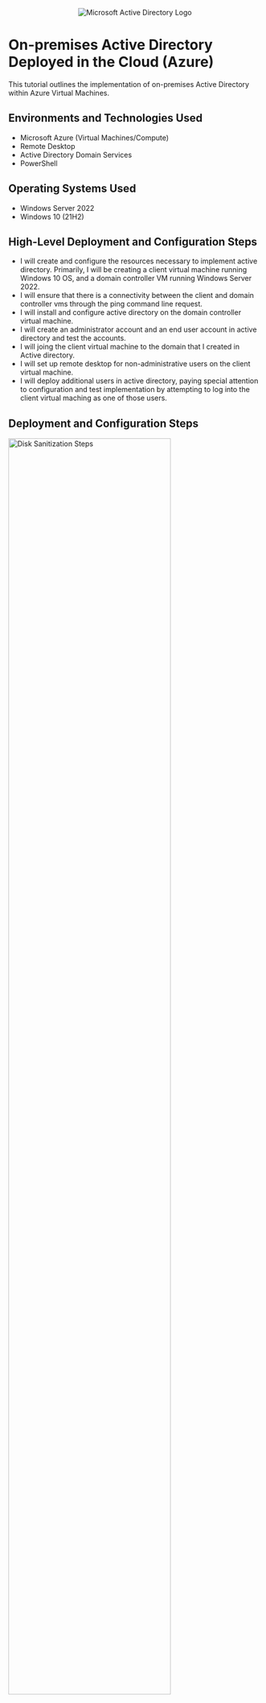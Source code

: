 <p align="center">
<img src="https://i.imgur.com/pU5A58S.png" alt="Microsoft Active Directory Logo"/>
</p>

<h1>On-premises Active Directory Deployed in the Cloud (Azure)</h1>
This tutorial outlines the implementation of on-premises Active Directory within Azure Virtual Machines.<br />
<h2>Environments and Technologies Used</h2>

- Microsoft Azure (Virtual Machines/Compute)
- Remote Desktop
- Active Directory Domain Services
- PowerShell

<h2>Operating Systems Used </h2>

- Windows Server 2022
- Windows 10 (21H2)

<h2>High-Level Deployment and Configuration Steps</h2>

- I will create and configure the resources necessary to implement active directory. Primarily, I will be creating a client virtual machine running Windows 10 OS, and a domain controller VM running Windows Server 2022. 
- I will ensure that there is a connectivity between the client and domain controller vms through the ping command line request.
- I will install and configure active directory on the domain controller virtual machine. 
- I will create an administrator account and an end user account in active directory and test the accounts. 
- I will joing the client virtual machine to the domain that I created in Active directory.
- I will set up remote desktop for non-administrative users on the client virtual machine.
- I will deploy additional users in active directory, paying special attention to configuration and test implementation by attempting to log into the client virtual maching as one of those users. 

<h2>Deployment and Configuration Steps</h2>

<p>
<img src="https://i.imgur.com/orV8SlV.png" height="80%" width="80%" alt="Disk Sanitization Steps"/>
</p>
<p>
In this initial step, I created a resource group in Microsoft Azure, I will be subsequently adding the client and the domain controller virtual machines to this resource group to maintain a high-level of organization.
</p>
<br />

<p>
<img src="https://i.imgur.com/bwv2kjE.png" height="80%" width="80%" alt="Disk Sanitization Steps"/>
</p>
<p>
Here, I created and configured the client virtual machine. The VM is running windows 10 22H2. It's important to ensure that in the "network tab" of the configuration process the RDP port 3389 is enabled. If disabled, using remote desktop to this virtual machine is impossible. Additionally, we ensure that the virtual machine is configured inside the resource group that we created previously.
</p>
<br />

<p>
<img src="https://i.imgur.com/9VIDapn.png" height="80%" width="80%" alt="Disk Sanitization Steps"/>
</p>
<p>
What is shown here is that we have validated that the RDP over port 3389 is enabled, this will allow us to remote into the virtual machine. Next, we need to take special note of the Vnet, as we will need to ensure that the domain controller is set up on the same Vnet. 
</p>
<br />


<p>
<img src="https://i.imgur.com/eQqAGEm.png" height="80%" width="80%" alt="Disk Sanitization Steps"/>
</p>
<p>
The next step is to create the virtual machine for the domain controller. In this step I configured the virtual machine through the Microsoft Azure portal to run Windows Server 2022. Special attention was given to the resource group and the region to ensure that they matched with the resource group and the region that were configured on the client virtual machine running Windows 10. 
</p>
<br />


<p>
<img src="https://i.imgur.com/ur5V0Lv.png" height="80%" width="80%" alt="Disk Sanitization Steps"/>
</p>
<p>
Here, I ensured that RDP over port 3389 was enabled for the domain controller and that the Vnet configured on this machine is the same Vnet that was configured on the client virtual machine running windows 10. 
</p>
<br />


<p>
<img src="https://i.imgur.com/lhOfzPq.png" height="80%" width="80%" alt="Disk Sanitization Steps"/>
</p>
<p>
When working with a domain controller we need to validate that the IP is set to static. Using Microsoft Azure the IP is typically set to Dynamic be default unless there is a request for Static. To update the IP protocol in the domain controller, first we would need to review the domain controller VM in Microsoft Azure, then navigate to "Network Settings", then "IP Configurations", then click on "ipconfig", then in the "edit IP Configuration" menu we would need to select "static" under "Private IP Address" setting. Before clicking on "save" we will need to take note of the private IP address and the Public IP address shown as we will need them to continue in the future steps. 
</p>
<br />


<p>
<img src="https://i.imgur.com/slfMOOJ.png" height="80%" width="80%" alt="Disk Sanitization Steps"/>
</p>
<p>
To test the connectivity between the client virtual machine and the domain controller virtual machine I used remote desktop to access the client virtual machine, then I opened command line and tested by pinging the static IP for the domain controller. Originally this failed, reason being that ICMPv4 was disabled in the domain controller. To resolve this, I used remote desktop to access the domain controller and I navigated to the inbound firewall rules to enable ICMPv4 on the domain controller. After completing this firewall configuration change, I retested the ping command on the client virtual machine and received a successfull ping response. 
</p>
<br />


<p>
<img src="https://i.imgur.com/dIcxf7I.png" height="80%" width="80%" alt="Disk Sanitization Steps"/>
</p>
<p>
In the Active directory set up, I selected "Add roles & Features", then "Role-based or feature-based installation, then in "server selection", I select "select a server from the server pool", ensuring that my domain controller and private IP address are highlighted. 
</p>
<br />


<p>
<img src="https://i.imgur.com/xQ5EPdo.png" height="80%" width="80%" alt="Disk Sanitization Steps"/>
</p>
<p>
After going to through the menus, I selected and checked "Active Directory domain services" and proceed through the remaining steps. This prompts the windows server virtual machine to install Microsoft Active Directory Domain Services (AD-DS)
</p>
<br />


<p>
<img src="https://i.imgur.com/DJmEXEB.png" height="80%" width="80%" alt="Disk Sanitization Steps"/>
</p>
<p>
Lorem ipsum dolor sit amet, consectetur adipiscing elit, sed do eiusmod tempor incididunt ut labore et dolore magna aliqua. Ut enim ad minim veniam, quis nostrud exercitation ullamco laboris nisi ut aliquip ex ea commodo consequat. Duis aute irure dolor in reprehenderit in voluptate velit esse cillum dolore eu fugiat nulla pariatur.
</p>
<br />


<p>
<img src="https://i.imgur.com/DJmEXEB.png" height="80%" width="80%" alt="Disk Sanitization Steps"/>
</p>
<p>
Lorem ipsum dolor sit amet, consectetur adipiscing elit, sed do eiusmod tempor incididunt ut labore et dolore magna aliqua. Ut enim ad minim veniam, quis nostrud exercitation ullamco laboris nisi ut aliquip ex ea commodo consequat. Duis aute irure dolor in reprehenderit in voluptate velit esse cillum dolore eu fugiat nulla pariatur.
</p>
<br />


<p>
<img src="https://i.imgur.com/DJmEXEB.png" height="80%" width="80%" alt="Disk Sanitization Steps"/>
</p>
<p>
Lorem ipsum dolor sit amet, consectetur adipiscing elit, sed do eiusmod tempor incididunt ut labore et dolore magna aliqua. Ut enim ad minim veniam, quis nostrud exercitation ullamco laboris nisi ut aliquip ex ea commodo consequat. Duis aute irure dolor in reprehenderit in voluptate velit esse cillum dolore eu fugiat nulla pariatur.
</p>
<br />
